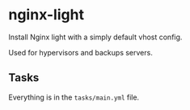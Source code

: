# nginx-light

Install Nginx light with a simply default vhost config.

Used for hypervisors and backups servers.

## Tasks

Everything is in the `tasks/main.yml` file.
